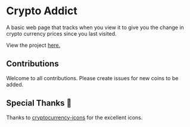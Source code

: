 # Crypto Addict

A basic web page that tracks when you view it to give you the change in crypto currency prices since you last visited.

View the project [here.](https://hsouth95.github.io/crypto-addict/)

## Contributions

Welcome to all contributions.
Please create issues for new coins to be added.

## Special Thanks 👏

Thanks to [cryptocurrency-icons](https://github.com/spothq/cryptocurrency-icons) for the excellent icons.
